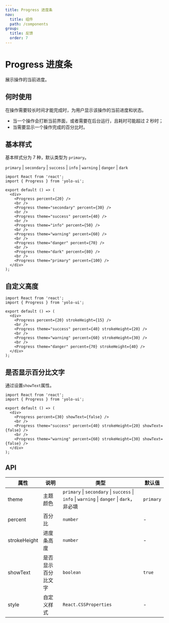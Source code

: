 ```yaml
---
title: Progress 进度条
nav:
  title: 组件
  path: /components
group:
  title: 反馈
  order: 7
---
```


# Progress 进度条

展示操作的当前进度。

## 何时使用

在操作需要较长时间才能完成时，为用户显示该操作的当前进度和状态。

- 当一个操作会打断当前界面，或者需要在后台运行，且耗时可能超过 2 秒时；
- 当需要显示一个操作完成的百分比时。

## 基本样式

基本样式分为 7 种，默认类型为 `primary`。

`primary` | `secondary` | `success` | `info` | `warning` | `danger` | `dark`

```tsx
import React from 'react';
import { Progress } from 'yolo-ui';

export default () => (
  <div>
    <Progress percent={20} />
    <br />
    <Progress theme="secondary" percent={30} />
    <br />
    <Progress theme="success" percent={40} />
    <br />
    <Progress theme="info" percent={50} />
    <br />
    <Progress theme="warning" percent={60} />
    <br />
    <Progress theme="danger" percent={70} />
    <br />
    <Progress theme="dark" percent={80} />
    <br />
    <Progress theme="primary" percent={100} />
  </div>
);
```

## 自定义高度

```tsx
import React from 'react';
import { Progress } from 'yolo-ui';

export default () => (
  <div>
    <Progress percent={20} strokeHeight={15} />
    <br />
    <Progress theme="success" percent={40} strokeHeight={20} />
    <br />
    <Progress theme="warning" percent={60} strokeHeight={30} />
    <br />
    <Progress theme="danger" percent={70} strokeHeight={40} />
  </div>
);
```

## 是否显示百分比文字

通过设置`showText`属性。

```tsx
import React from 'react';
import { Progress } from 'yolo-ui';

export default () => (
  <div>
    <Progress percent={30} showText={false} />
    <br />
    <Progress theme="success" percent={40} strokeHeight={20} showText={false} />
    <br />
    <Progress theme="warning" percent={60} strokeHeight={30} showText={false} />
  </div>
);
```

## API

| 属性 | 说明 | 类型 | 默认值 |
| --- | --- | --- | --- |
| theme | 主题颜色 | `primary` \| `secondary` \| `success` \| `info` \| `warning` \| `danger` \| `dark`，非必填 | `primary` |
| percent | 百分比 | `number` | - |
| strokeHeight | 进度条高度 | `number` | - |
| showText | 是否显示百分比文字 | `boolean` | `true` |
| style | 自定义样式 | `React.CSSProperties` | - |
